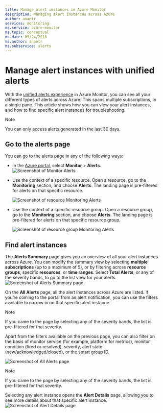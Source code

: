 ```yaml
---
title: Manage alert instances in Azure Monitor
description: Managing alert instances across Azure
author: anantr
services: monitoring
ms.service: azure-monitor
ms.topic: conceptual
ms.date: 09/24/2018
ms.author: anantr
ms.subservice: alerts
---
```


# Manage alert instances with unified alerts
With the [unified alerts experience](https://aka.ms/azure-alerts-overview) in Azure Monitor, you can see all your different types of alerts across Azure. This spans multiple subscriptions, in a single pane. This article shows how you can view your alert instances, and how to find specific alert instances for troubleshooting.

> [!NOTE]
   >  You can only access alerts generated in the last 30 days.

## Go to the alerts page

You can go to the alerts page in any of the following ways:

   + In the [Azure portal](https://portal.azure.com/), select **Monitor** > **Alerts**.  
     ![Screenshot of Monitor Alerts](media/alerts-managing-alert-instances/monitoring-alerts-managing-alert-instances-toc.jpg)
  
   + Use the context of a specific resource. Open a resource, go to the **Monitoring** section, and choose **Alerts**. The landing page is pre-filtered for alerts on that specific resource.
   
     ![Screenshot of resource Monitoring Alerts](media/alerts-managing-alert-instances/alert-resource.JPG)
    
   + Use the context of a specific resource group. Open a resource group, go to the **Monitoring** section, and choose **Alerts**. The landing page is pre-filtered for alerts on that specific resource group.    
   
     ![Screenshot of resource group Monitoring Alerts](media/alerts-managing-alert-instances/alert-rg.JPG)

## Find alert instances

The **Alerts Summary** page gives you an overview of all your alert instances across Azure. You can modify the summary view by selecting **multiple subscriptions** (up to a maximum of 5), or by filtering across **resource groups**, specific **resources**, or **time ranges**. Select **Total Alerts**, or any of the severity bands, to go to the list view for your alerts.     
   ![Screenshot of Alerts Summary page](media/alerts-managing-alert-instances/alerts-summary.jpg)
 
On the **All Alerts** page, all the alert instances across Azure are listed. If you’re coming to the portal from an alert notification, you can use the filters available to narrow in on that specific alert instance.

> [!NOTE]
>  If you came to the page by selecting any of the severity bands, the list is pre-filtered for that severity.

Apart from the filters available on the previous page, you can also filter on the basis of monitor service (for example, platform for metrics), monitor condition (fired or resolved), severity, alert state (new/acknowledged/closed), or the smart group ID.

   ![Screenshot of All Alerts page](media/alerts-managing-alert-instances/all-alerts.jpg)

   > [!NOTE]
   >  If you came to the page by selecting any of the severity bands, the list is pre-filtered for that severity.
 
Selecting any alert instance opens the **Alert Details** page, allowing you to see more details about that specific alert instance.   
   ![Screenshot of Alert Details page](media/alerts-managing-alert-instances/alert-details.jpg)  

